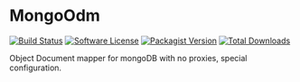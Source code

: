 # MongoOdm

[![Build Status](https://travis-ci.org/AndyDune/MongoOdm.svg?branch=master)](https://travis-ci.org/AndyDune/MongoOdm)
[![Software License](https://img.shields.io/badge/license-MIT-brightgreen.svg?style=flat-square)](LICENSE)
[![Packagist Version](https://img.shields.io/packagist/v/andydune/mongo-odm.svg?style=flat-square)](https://packagist.org/packages/andydune/mongo-odn)
[![Total Downloads](https://img.shields.io/packagist/dt/andydune/mongo-odm.svg?style=flat-square)](https://packagist.org/packages/andydune/mongo-odm)


Object Document mapper for mongoDB with no proxies, special configuration.
